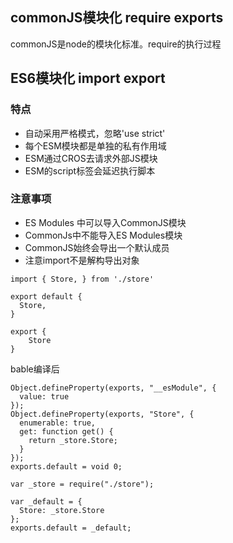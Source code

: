## commonJS模块化 require exports

commonJS是node的模块化标准。require的执行过程



## ES6模块化 import export

### 特点
- 自动采用严格模式，忽略'use strict'
- 每个ESM模块都是单独的私有作用域
- ESM通过CROS去请求外部JS模块
- ESM的script标签会延迟执行脚本

### 注意事项
- ES Modules 中可以导入CommonJS模块
- CommonJs中不能导入ES Modules模块
- CommonJS始终会导出一个默认成员
- 注意import不是解构导出对象

```
import { Store, } from './store'

export default {
  Store,
}

export {
	Store
}
```

bable编译后

```
Object.defineProperty(exports, "__esModule", {
  value: true
});
Object.defineProperty(exports, "Store", {
  enumerable: true,
  get: function get() {
    return _store.Store;
  }
});
exports.default = void 0;

var _store = require("./store");

var _default = {
  Store: _store.Store
};
exports.default = _default;
```

